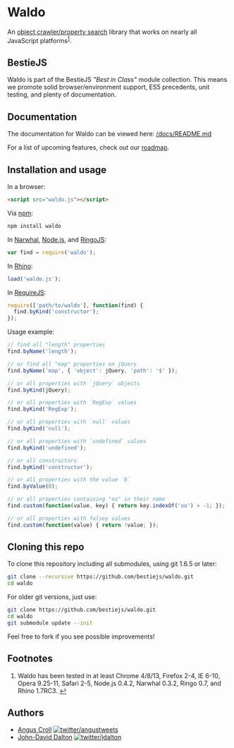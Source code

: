 # Waldo

An [object crawler/property search](http://javascriptweblog.wordpress.com/2011/07/11/waldo-search-the-javascript-runtime-in-under-1-kb/) library that works on nearly all JavaScript platforms<sup><a name="fnref1" href="#fn1">1</a></sup>.

## BestieJS

Waldo is part of the BestieJS *"Best in Class"* module collection. This means we promote solid browser/environment support, ES5 precedents, unit testing, and plenty of documentation.

## Documentation

The documentation for Waldo can be viewed here: [/docs/README.md](https://github.com/bestiejs/waldo/blob/master/docs/README.md#readme)

For a list of upcoming features, check out our [roadmap](https://github.com/bestiejs/waldo/wiki/Roadmap).

## Installation and usage

In a browser:

~~~ html
<script src="waldo.js"></script>
~~~

Via [npm](http://npmjs.org/):

~~~ bash
npm install waldo
~~~

In [Narwhal](http://narwhaljs.org/), [Node.js](http://nodejs.org/), and [RingoJS](http://ringojs.org/):

~~~ js
var find = require('waldo');
~~~

In [Rhino](http://www.mozilla.org/rhino/):

~~~ js
load('waldo.js');
~~~

In [RequireJS](http://requirejs.org/):

~~~ js
require(['path/to/waldo'], function(find) {
  find.byKind('constructor');
});
~~~

Usage example:

~~~ js
// find all "length" properties
find.byName('length');

// or find all "map" properties on jQuery
find.byName('map', { 'object': jQuery, 'path': '$' });

// or all properties with `jQuery` objects
find.byKind(jQuery);

// or all properties with `RegExp` values
find.byKind('RegExp');

// or all properties with `null` values
find.byKind('null');

// or all properties with `undefined` values
find.byKind('undefined');

// or all constructors
find.byKind('constructor');

// or all properties with the value `0`
find.byValue(0);

// or all properties containing "oo" in their name
find.custom(function(value, key) { return key.indexOf('oo') > -1; });

// or all properties with falsey values
find.custom(function(value) { return !value; });
~~~

## Cloning this repo

To clone this repository including all submodules, using git 1.6.5 or later:

~~~ bash
git clone --recursive https://github.com/bestiejs/waldo.git
cd waldo
~~~

For older git versions, just use:

~~~ bash
git clone https://github.com/bestiejs/waldo.git
cd waldo
git submodule update --init
~~~

Feel free to fork if you see possible improvements!

## Footnotes

  1. Waldo has been tested in at least Chrome 4/8/13, Firefox 2-4, IE 6-10, Opera 9.25-11, Safari 2-5, Node.js 0.4.2, Narwhal 0.3.2, Ringo 0.7, and Rhino 1.7RC3.
     <a name="fn1" title="Jump back to footnote 1 in the text." href="#fnref1">&#8617;</a>

## Authors

* [Angus Croll](http://javascriptweblog.wordpress.com/)
  [![twitter/angustweets](http://gravatar.com/avatar/52c6174ba60557536f93809b4e95d97c?s=70)](https://twitter.com/angustweets "Follow @angustweets on Twitter")
* [John-David Dalton](http://allyoucanleet.com/)
  [![twitter/jdalton](http://gravatar.com/avatar/299a3d891ff1920b69c364d061007043?s=70)](https://twitter.com/jdalton "Follow @jdalton on Twitter")